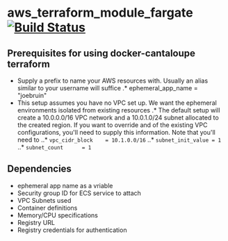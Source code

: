 # aws_terraform_module_fargate [![Build Status](https://travis-ci.com/UCLALibrary/aws_terraform_module_fargate.svg?branch=master)](https://travis-ci.com/UCLALibrary/aws_terraform_module_fargate)

## Prerequisites for using docker-cantaloupe terraform
* Supply a prefix to name your AWS resources with. Usually an alias similar to your username will suffice
.* ephemeral_app_name = "joebruin"
* This setup assumes you have no VPC set up. We want the ephemeral environments isolated from existing resources
.* The default setup will create a 10.0.0.0/16 VPC network and a 10.0.1.0/24 subnet allocated to the created region. If you want to override and of the existing VPC configurations, you'll need to supply this information. Note that you'll need to 
..* `vpc_cidr_block    = 10.1.0.0/16`
..* `subnet_init_value = 1`
..* `subnet_count      = 1`

## Dependencies
* ephemeral app name as a vriable
* Security group ID for ECS service to attach
* VPC Subnets used
* Container definitions
* Memory/CPU specifications
* Registry URL
* Registry credentials for authentication
